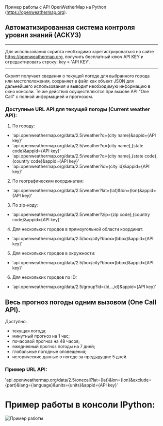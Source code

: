 ﻿Пример работы с API OpenWetherMap на Python (https://openweathermap.org). 
## Автоматизированная система контроля уровня знаний (АСКУЗ)
***
Для использования скрипта необходимо зарегистрироваться на сайте https://openweathermap.org, получить бесплатный ключ API KEY и отредактировать строку: key = 'API KEY'.
***
Скрипт получает сведения о текущей погоде для выбранного города или местоположения, сохраняет в файл как объект JSON для дальнейшего использования и выводит необходимую информацию в окно консоли. Те же действия осуществляются при вызове API "One Call" с полной информацией и прогнозом. 
### Доступные URL API для текущей погоды (Current weather API):
1. По городу:
* 'api.openweathermap.org/data/2.5/weather?q={city name}&appid={API key}'
* 'api.openweathermap.org/data/2.5/weather?q={city name},{state code}&appid={API key}'
* 'api.openweathermap.org/data/2.5/weather?q={city name},{state code},{country code}&appid={API key}'
* 'api.openweathermap.org/data/2.5/weather?id={city id}&appid={API key}'
2. По географическим координатам:
* 'api.openweathermap.org/data/2.5/weather?lat={lat}&lon={lon}&appid={API key}'
3. По zip-коду:
* 'api.openweathermap.org/data/2.5/weather?zip={zip code},{country code}&appid={API key}'
4. Для нескольких городов в прямоугольной области координат:
* 'api.openweathermap.org/data/2.5/box/city?bbox={bbox}&appid={API key}'
5. Для нескольких городов в окружности:
* 'api.openweathermap.org/data/2.5/box/city?bbox={bbox}&appid={API key}'
6. Для нескольких городов по ID:
* 'api.openweathermap.org/data/2.5/group?id={id,..,id}&appid={API key}'

## Весь прогноз погоды одним вызовом (One Call API).
Доступно:
* текущая погода;
* минутный прогноз на 1 час;
* почасовой прогноз на 48 часов;
* ежедневный прогноз погоды на 7 дней;
* глобальные погодные оповещения;
* исторические данные о погоде за предыдущие 5 дней.

### Пример URL API:
'api.openweathermap.org/data/2.5/onecall?lat={lat}&lon={lon}&exclude={part}&lang={language}&units={units}&appid={API key}'

# Пример работы в консоли IPython:
![Пример работы](/jpg/openweather.png)
